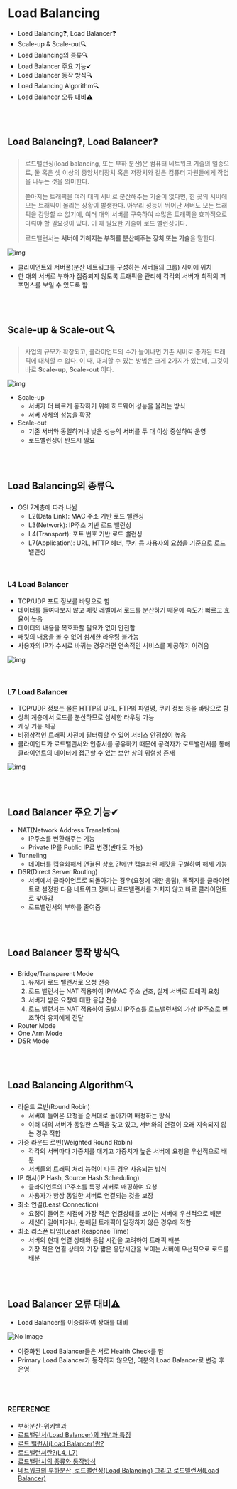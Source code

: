 # Load Balancing

- Load Balancing❓, Load Balancer❓
- Scale-up & Scale-out🔍
- Load Balancing의 종류🔍
- Load Balancer 주요 기능✔
- Load Balancer 동작 방식🔍
- Load Balancing Algorithm🔍
- Load Balancer 오류 대비⚠

<br>

<br>

## Load Balancing❓, Load Balancer❓

> 로드밸런싱(load balancing, 또는 부하 분산)은 컴퓨터 네트워크 기술의 일종으로, 둘 혹은 셋 이상의 중앙처리장치 혹은 저장치와 같은 컴퓨터 자원들에게 작업을 나누는 것을 의미한다.
>
> 쏟아지는 트래픽을 여러 대의 서버로 분산해주는 기술이 없다면, 한 곳의 서버에 모든 트래픽이 몰리는 상황이 발생한다. 아무리 성능이 뛰어난 서버도 모든 트래픽을 감당할 수 없기에, 여러 대의 서버를 구축하여 수많은 트래픽을 효과적으로 다뤄야 할 필요성이 있다. 이 때 필요한 기술이 로드 밸런싱이다.
>
> 로드밸런서는 **서버에 가해지는 부하를 분산해주는 장치 또는 기술**을 말한다. 

![img](https://post-phinf.pstatic.net/MjAxOTEyMTBfMjE3/MDAxNTc1OTU0ODk1ODQ3.-GJxkoK7Apn4l0K5L1OXN4NFGsseRoaNhW2r0KIQJdog.0BchcWEI-WS-uEb3iRRrD0JyO_6eZoIWh7xf4f4J2fMg.JPEG/%EB%A1%9C%EB%93%9C%EB%B0%B8%EB%9F%B0%EC%84%9C_%EC%95%84%ED%82%A4%ED%85%8D%EC%B2%98.jpg?type=w1200)

- 클라이언트와 서버풀(분산 네트워크를 구성하는 서버들의 그룹) 사이에 위치
- 한 대의 서버로 부하가 집중되지 않도록 트래픽을 관리해 각각의 서버가 최적의 퍼포먼스를 보일 수 있도록 함

<br>

<br>

## Scale-up & Scale-out 🔍

> 사업의 규모가 확장되고, 클라이언트의 수가 늘어나면 기존 서버로 증가된 트래픽에 대처할 수 없다. 이 때, 대처할 수 있는 방법은 크게 2가지가 있는데, 그것이 바로 **Scale-up**, **Scale-out** 이다.

![img](https://post-phinf.pstatic.net/MjAxOTEyMTBfMjk1/MDAxNTc1OTU1MDI2NTY4.Zxj8nWGb6G6jtHDAZPPDf-dPZnpb_hsd7ydWw5lW7vAg.AucOXPJnmLyGiHr8KpVD9Dsy59FsWv5p7qJnSyW_YFAg.JPEG/%EB%A1%9C%EB%93%9C%EB%B0%B8%EB%9F%B0%EC%8B%B1_%EC%8A%A4%EC%BC%80%EC%9D%BC.jpg?type=w1200)

- Scale-up
  - 서버가 더 빠르게 동작하기 위해 하드웨어 성능을 올리는 방식
  - 서버 자체의 성능을 확장
- Scale-out
  - 기존 서버와 동일하거나 낮은 성능의 서버를 두 대 이상 증설하여 운영
  - 로드밸런싱이 반드시 필요

<br>

<br>

## Load Balancing의 종류🔍

- OSI 7계층에 따라 나뉨
  - L2(Data Link): MAC 주소 기반 로드 밸런싱
  - L3(Network): IP주소 기반 로드 밸런싱
  - L4(Transport): 포트 번호 기반 로드 밸런싱
  - L7(Application): URL, HTTP 헤더, 쿠키 등 사용자의 요청을 기준으로 로드 밸런싱 

<br>

### L4 Load Balancer

- TCP/UDP 포트 정보를 바탕으로 함
- 데이터를 들여다보지 않고 패킷 레벨에서 로드를 분산하기 때문에 속도가 빠르고 효율이 높음
- 데이터의 내용을 복호화할 필요가 없어 안전함
- 패킷의 내용을 볼 수 없어 섬세한 라우팅 불가능
- 사용자의 IP가 수시로 바뀌는 경우라면 연속적인 서비스를 제공하기 어려움

![img](https://post-phinf.pstatic.net/MjAxOTEyMTBfNCAg/MDAxNTc1OTU1MzY3OTM2.nG91HOEOh6Sc1AuUgbN3O4pcnEI-rh24UKSrrrjkrcsg.VcG18MidW4az7Oh0RQfRPLDBHNRyGayE1BsQxDImL3Ig.JPEG/L4-%EB%A1%9C%EB%93%9C%EB%B0%B8%EB%9F%B0%EC%8B%B1.jpg?type=w1200)

<br>

### L7 Load Balancer

- TCP/UDP 정보는 물론 HTTP의 URL, FTP의 파일명, 쿠키 정보 등을 바탕으로 함
- 상위 계층에서 로드를 분산하므로 섬세한 라우팅 가능
- 캐싱 기능 제공
- 비정상적인 트래픽 사전에 필터링할 수 있어 서비스 안정성이 높음
- 클라이언트가 로드밸런서와 인증서를 공유하기 때문에 공격자가 로드밸런서를 통해 클라이언트의 데이터에 접근할 수 있는 보안 상의 위험성 존재

![img](https://post-phinf.pstatic.net/MjAxOTEyMTBfMjA1/MDAxNTc1OTU1MzgxODY5.odnG4CRES0e5bH7sOKyWRP1c8uO_XC4VX9A3HPeI1JQg.lNL2eJYbMz6NX1e5YFzfHDMQHn4YrdOJR2VYHmq5e1Ig.JPEG/L7-%EB%A1%9C%EB%93%9C%EB%B0%B8%EB%9F%B0%EC%8B%B1.jpg?type=w1200)

<br>

<br>

## Load Balancer 주요 기능✔

- NAT(Network Address Translation)
  - IP주소를 변환해주는 기능
  - Private IP를 Public IP로 변경(반대도 가능)
- Tunneling
  - 데이터를 캡슐화해서 연결된 상호 간에만 캡슐화된 패킷을 구별하여 해제 가능
- DSR(Direct Server Routing)
  - 서버에서 클라이언트로 되돌아가는 경우(요청에 대한 응답), 목적지를 클라이언트로 설정한 다음 네트워크 장비나 로드밸런서를 거치지 않고 바로 클라이언트로 찾아감
  - 로드밸런서의 부하를 줄여줌

<br>

<br>

## Load Balancer 동작 방식🔍

- Bridge/Transparent Mode
  1. 유저가 로드 밸런서로 요청 전송
  2. 로드 밸런서는 NAT 적용하여 IP/MAC 주소 변조, 실제 서버로 트래픽 요청
  3. 서버가 받은 요청에 대한 응답 전송
  4. 로드 밸런서는 NAT 적용하여 출발지 IP주소를 로드밸런서의 가상 IP주소로 변조하여 유저에게 전달
- Router Mode
- One Arm Mode
- DSR Mode

<br>

<br>

## Load Balancing Algorithm🔍

- 라운드 로빈(Round Robin)
  - 서버에 들어온 요청을 순서대로 돌아가며 배정하는 방식
  - 여러 대의 서버가 동일한 스펙을 갖고 있고, 서버와의 연결이 오래 지속되지 않는 경우 적합
- 가중 라운드 로빈(Weighted Round Robin)
  - 각각의 서버마다 가중치를 매기고 가중치가 높은 서버에 요청을 우선적으로 배분
  - 서버들의 트래픽 처리 능력이 다른 경우 사용되는 방식
- IP 해시(IP Hash, Source Hash Scheduling)
  - 클라이언트의 IP주소를 특정 서버로 매핑하여 요청 
  - 사용자가 항상 동일한 서버로 연결되는 것을 보장
- 최소 연결(Least Connection)
  - 요청이 들어온 시점에 가장 적은 연결상태를 보이는 서버에 우선적으로 배분
  - 세션이 길어지거나, 분배된 트래픽이 일정하지 않은 경우에 적합
- 최소 리스폰 타임(Least Response Time)
  - 서버의 현재 연결 상태와 응답 시간을 고려하여 트래픽 배분
  - 가장 적은 연결 상태와 가장 짧은 응답시간을 보이는 서버에 우선적으로 로드를 배분

<br>

<br>

## Load Balancer 오류 대비⚠

- Load Balancer를 이중화하여 장애를 대비

![No Image](https://nesoy.github.io/assets/posts/20180602/8.gif)

- 이중화된 Load Balancer들은 서로 Health Check를 함
- Primary Load Balancer가 동작하지 않으면, 여분의 Load Balancer로 변경 후 운영

<br>

<br>

### REFERENCE

- [부하분산-위키백과](https://ko.wikipedia.org/wiki/%EB%B6%80%ED%95%98%EB%B6%84%EC%82%B0)
- [로드밸런서(Load Balancer)의 개념과 특징](https://m.post.naver.com/viewer/postView.nhn?volumeNo=27046347&memberNo=2521903)
- [로드 밸런서(Load Balancer)란?](https://nesoy.github.io/articles/2018-06/Load-Balancer)
- [로드밸런서란?(L4, L7)](https://vaert.tistory.com/189)
- [로드밸런서의 종류와 동작방식](https://deveric.tistory.com/91)
- [네트워크의 부하분산, 로드밸런싱(Load Balancing) 그리고 로드밸런서(Load Balancer)](https://stevenjlee.net/2020/06/30/%EC%9D%B4%ED%95%B4%ED%95%98%EA%B8%B0-%EB%84%A4%ED%8A%B8%EC%9B%8C%ED%81%AC%EC%9D%98-%EB%B6%80%ED%95%98%EB%B6%84%EC%82%B0-%EB%A1%9C%EB%93%9C%EB%B0%B8%EB%9F%B0%EC%8B%B1-load-balancing-%EA%B7%B8/)

